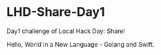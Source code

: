 # LHD-Share-Day1
Day1 challenge of Local Hack Day: Share! 

Hello, World in a New Language - Golang and Swift.

